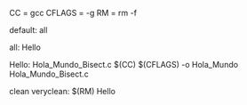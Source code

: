 CC      = gcc
CFLAGS  = -g
RM      = rm -f


default: all

all: Hello

Hello: Hola_Mundo_Bisect.c
	$(CC) $(CFLAGS) -o Hola_Mundo Hola_Mundo_Bisect.c

clean veryclean:
	$(RM) Hello
